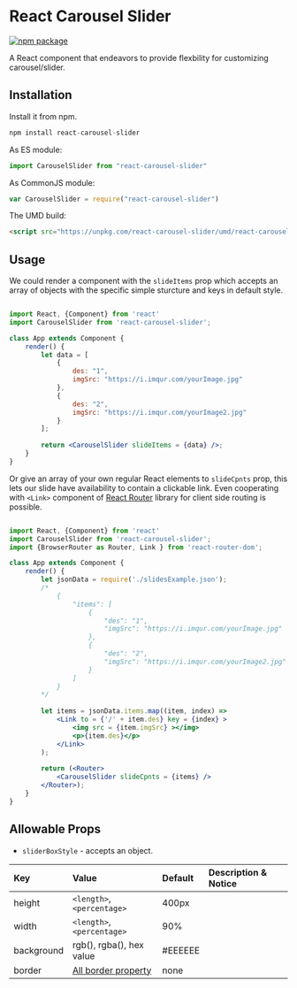 # React Carousel Slider
[![npm package][npm-badge]][npm]

A React component that endeavors to provide flexbility for customizing carousel/slider.

## Installation

Install it from npm.

```js
npm install react-carousel-slider
```
As ES module:
```js
import CarouselSlider from "react-carousel-slider"
```
As CommonJS module:
```js
var CarouselSlider = require("react-carousel-slider")
```

The UMD build:
```html 
<script src="https://unpkg.com/react-carousel-slider/umd/react-carousel-slider.js"></script>
```

## Usage

We could render a <CarouselSlider> component with the `slideItems` prop which accepts an array of objects with the specific simple sturcture and keys in default style.

```jsx

import React, {Component} from 'react'
import CarouselSlider from 'react-carousel-slider';

class App extends Component {
    render() {
        let data = [
            {
                des: "1",
                imgSrc: "https://i.imqur.com/yourImage.jpg"
            },
            {
                des: "2",
                imgSrc: "https://i.imqur.com/yourImage2.jpg"
            }
        ];
        
        return <CarouselSlider slideItems = {data} />;
    }
}
```
Or give an array of your own regular React elements to `slideCpnts` prop, this lets our slide have availability to contain a clickable link. Even cooperating with `<Link>` component of [React Router](https://github.com/ReactTraining/react-router) library for client side routing is possible.

```jsx

import React, {Component} from 'react'
import CarouselSlider from 'react-carousel-slider';
import {BrowserRouter as Router, Link } from 'react-router-dom';

class App extends Component {
    render() {
        let jsonData = require('./slidesExample.json');
        /*
            {
                "items": [
                    {
                        "des": "1",
                        "imgSrc": "https://i.imqur.com/yourImage.jpg"
                    },
                    {
                        "des": "2",
                        "imgSrc": "https://i.imqur.com/yourImage2.jpg"
                    }
                ] 
            }
        */
        
        let items = jsonData.items.map((item, index) => 
            <Link to = {'/' + item.des} key = {index} >
                <img src = {item.imgSrc} ></img>
                <p>{item.des}</p>
            </Link>
        );
        
        return (<Router>
            <CarouselSlider slideCpnts = {items} />
        </Router>);
    }
}
```

## Allowable Props

* `sliderBoxStyle` - accepts an object.

| Key | Value | Default | Description & Notice |
|:---|:---|:---|:---|
| height | 	`<length>`, `<percentage>` | 400px |  |
| width | `<length>`, `<percentage>` | 90% | |
| background | rgb(), rgba(), hex value | #EEEEEE | |
| border | [All border property](https://developer.mozilla.org/en-US/docs/Web/CSS/border) | none | | 



    
[npm-badge]: https://img.shields.io/npm/v/react-carousel-slider.png?style=flat-square
[npm]: https://www.npmjs.org/package/react-carousel-slider


